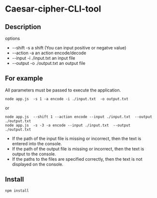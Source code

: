 # Caesar-cipher-CLI-tool
## Description
options 

- --shift  -s   a shift (You can input positive or negatve value) 
- --action -a  an action encode/decode 
- --input  -i  ./input.txt  an input file
- --output -o  ./output.txt  an output file


## For example 
All parameters must be passed to execute the application.
```
node app.js  -s 1 -a encode -i ./input.txt  -o output.txt 
```
or
```
node app.js  --shift 1 --action encode --input ./input.txt  --output ./output.txt 
node app.js  -s -3 -a encode --input ./input.txt  --output ./output.txt 
```
- If the path of the input file is missing or incorrect, then the text is entered into the console.
- If the path of the output file is missing or incorrect, then the text is output to the console.
- If the paths to the files are specified correctly, then the text is not displayed on the console.
## Install
```
npm install
```
